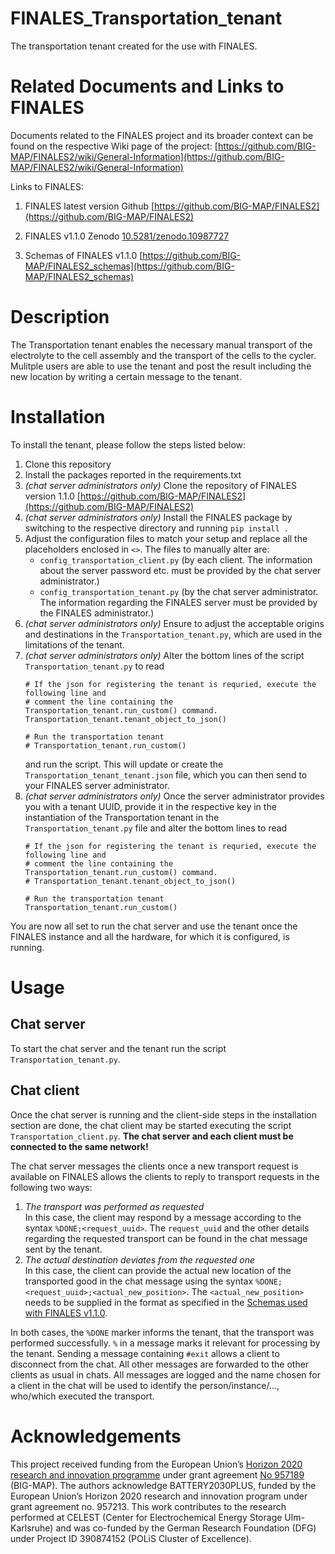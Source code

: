 # FINALES_Transportation_tenant
The transportation tenant created for the use with FINALES.

# Related Documents and Links to FINALES

Documents related to the FINALES project and its broader context can be found on the
respective Wiki page of the project:
[https://github.com/BIG-MAP/FINALES2/wiki/General-Information](https://github.com/BIG-MAP/FINALES2/wiki/General-Information)

Links to FINALES:

1. FINALES latest version Github
[https://github.com/BIG-MAP/FINALES2](https://github.com/BIG-MAP/FINALES2)

1. FINALES v1.1.0 Zenodo
[10.5281/zenodo.10987727](10.5281/zenodo.10987727)

1. Schemas of FINALES v1.1.0
[https://github.com/BIG-MAP/FINALES2_schemas](https://github.com/BIG-MAP/FINALES2_schemas)


# Description

The Transportation tenant enables the necessary manual transport of the electrolyte to the cell assembly and the transport of the cells to the cycler.
Mulitple users are able to use the tenant and post the result including the new location by writing a certain message to the tenant.

# Installation

To install the tenant, please follow the steps listed below:

1. Clone this repository
1. Install the packages reported in the requirements.txt
1. _(chat server administrators only)_ Clone the repository of FINALES version 1.1.0 [https://github.com/BIG-MAP/FINALES2](https://github.com/BIG-MAP/FINALES2)
1. _(chat server administrators only)_ Install the FINALES package by switching to the respective directory and
running `pip install . `
1. Adjust the configuration files to match your setup and replace all the placeholders
enclosed in `<>`.
The files to manually alter are:
    - `config_transportation_client.py` (by each client. The information about the
    server password etc. must be provided by the chat server administrator.)
    - `config_transportation_tenant.py` (by the chat server administrator. The information
    regarding the FINALES server must be provided by the FINALES administrator.)
1. _(chat server administrators only)_ Ensure to adjust the acceptable origins and
    destinations in the `Transportation_tenant.py`, which are used in the limitations
    of the tenant.
1. _(chat server administrators only)_ Alter the bottom lines of the script
    `Transportation_tenant.py` to read
    ```
    # If the json for registering the tenant is requried, execute the following line and
    # comment the line containing the Transportation_tenant.run_custom() command.
    Transportation_tenant.tenant_object_to_json()

    # Run the transportation tenant
    # Transportation_tenant.run_custom()
    ```
    and run the script. This will update or create the `Transportation_tenant_tenant.json` file, which you can then send to your FINALES server administrator.
1. _(chat server administrators only)_ Once the server administrator provides you with a tenant UUID, provide it in the
respective key in the instantiation of the Transportation tenant in the `Transportation_tenant.py`
file and alter the bottom lines to read
    ```
    # If the json for registering the tenant is requried, execute the following line and
    # comment the line containing the Transportation_tenant.run_custom() command.
    # Transportation_tenant.tenant_object_to_json()

    # Run the transportation tenant
    Transportation_tenant.run_custom()
    ```

You are now all set to run the chat server and use the tenant once the FINALES instance and all the hardware, for which it is configured, is running.

# Usage

## Chat server

To start the chat server and the tenant run the script `Transportation_tenant.py`.

## Chat client

Once the chat server is running and the client-side steps in the installation section
are done, the chat client may be started executing the script `Transportation_client.py`.
**The chat server and each client must be connected to the same network!**

The chat server messages the clients once a new transport request is available on FINALES
allows the clients to reply to transport requests in the following two ways:

1. _The transport was performed as requested_  
    In this case, the client may respond by a message according to the syntax
    `%DONE;<request_uuid>`. The `request_uuid` and the other details regarding the requested transport
    can be found in the chat message sent by the tenant.
1. _The actual destination deviates from the requested one_  
    In this case, the client can provide the actual new location of the transported
    good in the chat message using the syntax `%DONE;<request_uuid>;<actual_new_position>`.
    The `<actual_new_position>` needs to be supplied in the format as specified in the
    [Schemas used with FINALES v1.1.0](https://github.com/BIG-MAP/FINALES2_schemas).

In both cases, the `%DONE` marker informs the tenant, that the transport was performed successfully.
`%` in a message marks it relevant for processing by the tenant. Sending a message containing `#exit`
allows a client to disconnect from the chat. All other messages are forwarded to the other clients as
usual in chats. All messages are logged and the name chosen for a client in the chat will be used to
identify the person/instance/..., who/which executed the transport.
    

# Acknowledgements

This project received funding from the European Union’s
[Horizon 2020 research and innovation programme](https://ec.europa.eu/programmes/horizon2020/en)
under grant agreement [No 957189](https://cordis.europa.eu/project/id/957189) (BIG-MAP).
The authors acknowledge BATTERY2030PLUS, funded by the European Union’s Horizon 2020
research and innovation program under grant agreement no. 957213.
This work contributes to the research performed at CELEST (Center for Electrochemical
Energy Storage Ulm-Karlsruhe) and was co-funded by the German Research Foundation (DFG)
under Project ID 390874152 (POLiS Cluster of Excellence).

